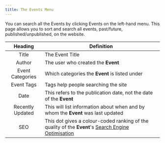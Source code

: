 ```yaml
---
title: The Events Menu
---
```


You can search all the Events by clicking Events on the left-hand menu. This page allows you to sort and search all events, past/future, published/unpublished, on the website.

| Heading | Definition  |
|:---:|---|
| Title | The Event Title |
| Author | The user who created the **Event** |
| Event Categories | Which categories the **Event** is listed under |
| Event Tags | Tags help people searching the site |
| Date | This refers to the publication date, not the date of the **Event** |
| Recently Updated | This will list information about when and by whom the **Event** was last updated |
| SEO | This dot gives a colour-coded ranking of the quality of the **Event**'s [Search Engine Optimisation](/glossary) |
